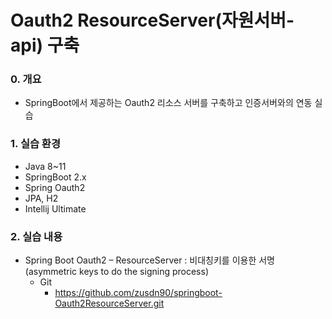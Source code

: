 # Oauth2 ResourceServer(자원서버-api) 구축

### 0. 개요
- SpringBoot에서 제공하는 Oauth2 리소스 서버를 구축하고 인증서버와의 연동 실습
    
### 1. 실습 환경
- Java 8~11
- SpringBoot 2.x
- Spring Oauth2
- JPA, H2
- Intellij Ultimate

### 2. 실습 내용
- Spring Boot Oauth2 – ResourceServer : 비대칭키를 이용한 서명(asymmetric keys to do the signing process)
    - Git
        - https://github.com/zusdn90/springboot-Oauth2ResourceServer.git
